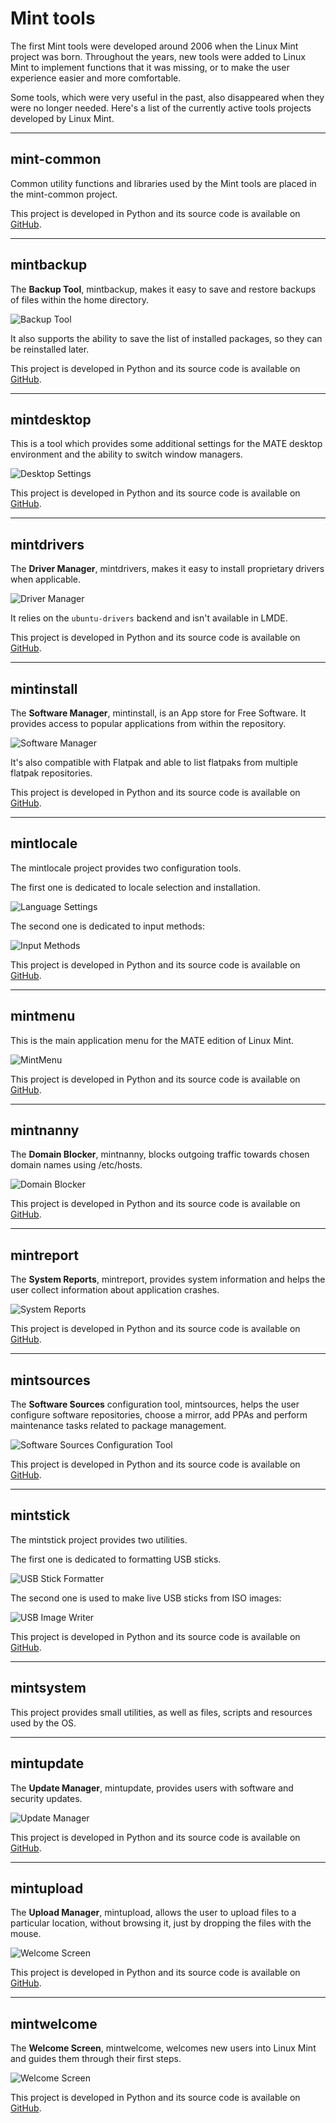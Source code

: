 # Mint tools

The first Mint tools were developed around 2006 when the Linux Mint project was born. Throughout the years, new tools were added to Linux Mint to implement functions that it was missing, or to make the user experience easier and more comfortable.

Some tools, which were very useful in the past, also disappeared when they were no longer needed. Here's a list of the currently active tools projects developed by Linux Mint.

---

## mint-common

Common utility functions and libraries used by the Mint tools are placed in the mint-common project.

This project is developed in Python and its source code is available on [GitHub](https://github.com/linuxmint/mint-common).

---

## mintbackup

The **Backup Tool**, mintbackup, makes it easy to save and restore backups of files within the home directory.

![Backup Tool](images/mintbackup.png)

It also supports the ability to save the list of installed packages, so they can be reinstalled later.

This project is developed in Python and its source code is available on [GitHub](https://github.com/linuxmint/mintbackup).

---

## mintdesktop

This is a tool which provides some additional settings for the MATE desktop environment and the ability to switch window managers.

![Desktop Settings](images/mintdesktop.png)

This project is developed in Python and its source code is available on [GitHub](https://github.com/linuxmint/mintdesktop).

---

## mintdrivers

The **Driver Manager**, mintdrivers, makes it easy to install proprietary drivers when applicable.

![Driver Manager](images/mintdrivers.png)

It relies on the `ubuntu-drivers` backend and isn't available in LMDE.

This project is developed in Python and its source code is available on [GitHub](https://github.com/linuxmint/mintdrivers).

---

## mintinstall

The **Software Manager**, mintinstall, is an App store for Free Software. It provides access to popular applications from within the repository.

![Software Manager](images/mintinstall.png)

It's also compatible with Flatpak and able to list flatpaks from multiple flatpak repositories.

This project is developed in Python and its source code is available on [GitHub](https://github.com/linuxmint/mintinstall).

---

## mintlocale

The mintlocale project provides two configuration tools.

The first one is dedicated to locale selection and installation.

![Language Settings](images/mintlocale.png)

The second one is dedicated to input methods:

![Input Methods](images/mintlocale-im.png)

This project is developed in Python and its source code is available on [GitHub](https://github.com/linuxmint/mintlocale).

---

## mintmenu

This is the main application menu for the MATE edition of Linux Mint.

![MintMenu](images/mintmenu.png)

This project is developed in Python and its source code is available on [GitHub](https://github.com/linuxmint/mintmenu).

---

## mintnanny

The **Domain Blocker**, mintnanny, blocks outgoing traffic towards chosen domain names using /etc/hosts.

![Domain Blocker](images/mintnanny.png)

This project is developed in Python and its source code is available on [GitHub](https://github.com/linuxmint/mintnanny).

---

## mintreport

The **System Reports**, mintreport, provides system information and helps the user collect information about application crashes.

![System Reports](images/mintreport.png)

This project is developed in Python and its source code is available on [GitHub](https://github.com/linuxmint/mintreport).

---

## mintsources

The **Software Sources** configuration tool, mintsources, helps the user configure software repositories, choose a mirror, add PPAs and perform maintenance tasks related to package management.

![Software Sources Configuration Tool](images/mintsources.png)

This project is developed in Python and its source code is available on [GitHub](https://github.com/linuxmint/mintsources).

---

## mintstick

The mintstick project provides two utilities.

The first one is dedicated to formatting USB sticks.

![USB Stick Formatter](images/mintstick-format.png)

The second one is used to make live USB sticks from ISO images:

![USB Image Writer](images/mintstick-iso.png)

This project is developed in Python and its source code is available on [GitHub](https://github.com/linuxmint/mintstick).

---

## mintsystem

This project provides small utilities, as well as files, scripts and resources used by the OS.

---

## mintupdate

The **Update Manager**, mintupdate, provides users with software and security updates.

![Update Manager](images/mintupdate.png)

This project is developed in Python and its source code is available on [GitHub](https://github.com/linuxmint/mintupdate).

---

## mintupload

The **Upload Manager**, mintupload, allows the user to upload files to a particular location, without browsing it, just by dropping the files with the mouse.

![Welcome Screen](images/mintupload.png)

This project is developed in Python and its source code is available on [GitHub](https://github.com/linuxmint/mintupload).

---

## mintwelcome

The **Welcome Screen**, mintwelcome, welcomes new users into Linux Mint and guides them through their first steps.

![Welcome Screen](images/mintwelcome.png)

This project is developed in Python and its source code is available on [GitHub](https://github.com/linuxmint/mintwelcome).

